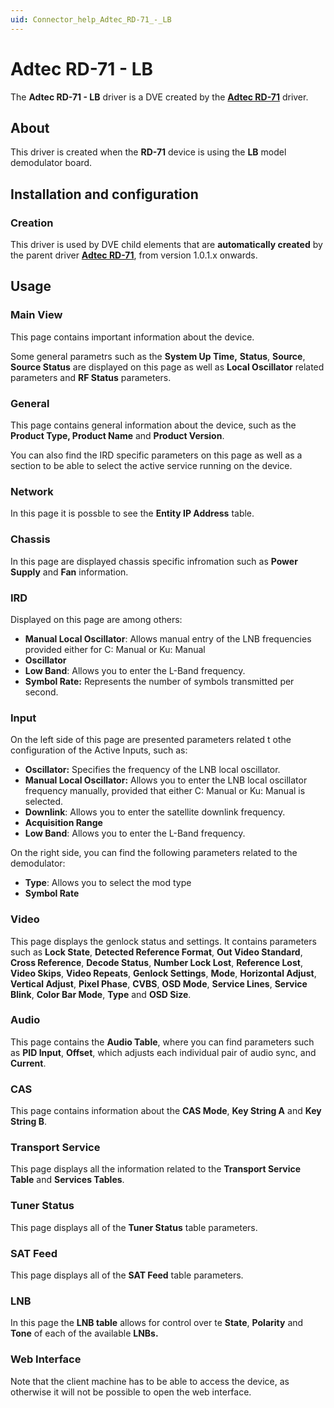 ```yaml
---
uid: Connector_help_Adtec_RD-71_-_LB
---
```


# Adtec RD-71 - LB

The **Adtec RD-71 - LB** driver is a DVE created by the **[Adtec RD-71](xref:Connector_help_Adtec_RD-71)** driver.

## About

This driver is created when the **RD-71** device is using the **LB** model demodulator board.

## Installation and configuration

### Creation

This driver is used by DVE child elements that are **automatically created** by the parent driver [**Adtec RD-71**](xref:Connector_help_Adtec_RD-71), from version 1.0.1.x onwards.

## Usage

### Main View

This page contains important information about the device.

Some general parametrs such as the **System Up Time,** **Status**, **Source**, **Source Status** are displayed on this page as well as **Local Oscillator** related parameters and **RF Status** parameters.

### General

This page contains general information about the device, such as the **Product Type, Product Name** and **Product Version**.

You can also find the IRD specific parameters on this page as well as a section to be able to select the active service running on the device.

### Network

In this page it is possble to see the **Entity IP Address** table.

### Chassis

In this page are displayed chassis specific infromation such as **Power Supply** and **Fan** information.

### IRD

Displayed on this page are among others:

- **Manual Local Oscillator**: Allows manual entry of the LNB frequencies provided either for C: Manual or Ku: Manual
- **Oscillator**
- **Low Band**: Allows you to enter the L-Band frequency.
- **Symbol Rate:** Represents the number of symbols transmitted per second.

### Input

On the left side of this page are presented parameters related t othe configuration of the Active Inputs, such as:

- **Oscillator:** Specifies the frequency of the LNB local oscillator.
- **Manual Local Oscillator:** Allows you to enter the LNB local oscillator frequency manually, provided that either C: Manual or Ku: Manual is selected.
- **Downlink**: Allows you to enter the satellite downlink frequency.
- **Acquisition Range**
- **Low Band**: Allows you to enter the L-Band frequency.

On the right side, you can find the following parameters related to the demodulator:

- **Type**: Allows you to select the mod type
- **Symbol Rate**

### Video

This page displays the genlock status and settings. It contains parameters such as **Lock State**, **Detected Reference Format**, **Out Video Standard**, **Cross Reference**, **Decode Status**, **Number Lock Lost**, **Reference Lost**, **Video Skips**, **Video Repeats**, **Genlock Settings**, **Mode**, **Horizontal Adjust**, **Vertical Adjust**, **Pixel Phase**, **CVBS**, **OSD Mode**, **Service Lines**, **Service Blink**, **Color Bar Mode**, **Type** and **OSD Size**.

### Audio

This page contains the **Audio Table**, where you can find parameters such as **PID Input**, **Offset**, which adjusts each individual pair of audio sync, and **Current**.

### CAS

This page contains information about the **CAS Mode**, **Key String A** and **Key String B**.

### Transport Service

This page displays all the information related to the **Transport Service Table** and **Services Tables**.

### Tuner Status

This page displays all of the **Tuner Status** table parameters.

### SAT Feed

This page displays all of the **SAT Feed** table parameters.

### LNB

In this page the **LNB table** allows for control over te **State**, **Polarity** and **Tone** of each of the available **LNBs.**

### Web Interface

Note that the client machine has to be able to access the device, as otherwise it will not be possible to open the web interface.
